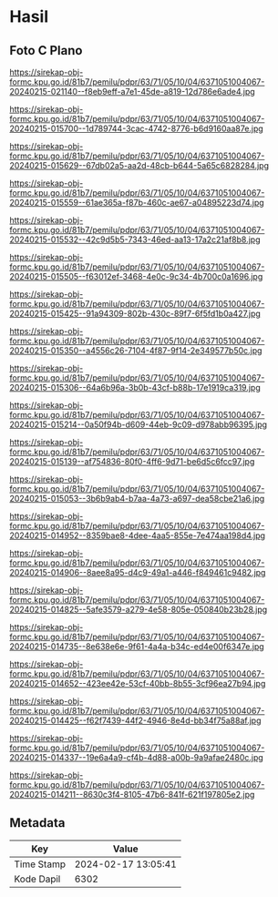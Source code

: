 # Hasil

## Foto C Plano

https://sirekap-obj-formc.kpu.go.id/81b7/pemilu/pdpr/63/71/05/10/04/6371051004067-20240215-021140--f8eb9eff-a7e1-45de-a819-12d786e6ade4.jpg

https://sirekap-obj-formc.kpu.go.id/81b7/pemilu/pdpr/63/71/05/10/04/6371051004067-20240215-015700--1d789744-3cac-4742-8776-b6d9160aa87e.jpg

https://sirekap-obj-formc.kpu.go.id/81b7/pemilu/pdpr/63/71/05/10/04/6371051004067-20240215-015629--67db02a5-aa2d-48cb-b644-5a65c6828284.jpg

https://sirekap-obj-formc.kpu.go.id/81b7/pemilu/pdpr/63/71/05/10/04/6371051004067-20240215-015559--61ae365a-f87b-460c-ae67-a04895223d74.jpg

https://sirekap-obj-formc.kpu.go.id/81b7/pemilu/pdpr/63/71/05/10/04/6371051004067-20240215-015532--42c9d5b5-7343-46ed-aa13-17a2c21af8b8.jpg

https://sirekap-obj-formc.kpu.go.id/81b7/pemilu/pdpr/63/71/05/10/04/6371051004067-20240215-015505--f63012ef-3468-4e0c-9c34-4b700c0a1696.jpg

https://sirekap-obj-formc.kpu.go.id/81b7/pemilu/pdpr/63/71/05/10/04/6371051004067-20240215-015425--91a94309-802b-430c-89f7-6f5fd1b0a427.jpg

https://sirekap-obj-formc.kpu.go.id/81b7/pemilu/pdpr/63/71/05/10/04/6371051004067-20240215-015350--a4556c26-7104-4f87-9f14-2e349577b50c.jpg

https://sirekap-obj-formc.kpu.go.id/81b7/pemilu/pdpr/63/71/05/10/04/6371051004067-20240215-015306--64a6b96a-3b0b-43cf-b88b-17e1919ca319.jpg

https://sirekap-obj-formc.kpu.go.id/81b7/pemilu/pdpr/63/71/05/10/04/6371051004067-20240215-015214--0a50f94b-d609-44eb-9c09-d978abb96395.jpg

https://sirekap-obj-formc.kpu.go.id/81b7/pemilu/pdpr/63/71/05/10/04/6371051004067-20240215-015139--af754836-80f0-4ff6-9d71-be6d5c6fcc97.jpg

https://sirekap-obj-formc.kpu.go.id/81b7/pemilu/pdpr/63/71/05/10/04/6371051004067-20240215-015053--3b6b9ab4-b7aa-4a73-a697-dea58cbe21a6.jpg

https://sirekap-obj-formc.kpu.go.id/81b7/pemilu/pdpr/63/71/05/10/04/6371051004067-20240215-014952--8359bae8-4dee-4aa5-855e-7e474aa198d4.jpg

https://sirekap-obj-formc.kpu.go.id/81b7/pemilu/pdpr/63/71/05/10/04/6371051004067-20240215-014906--8aee8a95-d4c9-49a1-a446-f849461c9482.jpg

https://sirekap-obj-formc.kpu.go.id/81b7/pemilu/pdpr/63/71/05/10/04/6371051004067-20240215-014825--5afe3579-a279-4e58-805e-050840b23b28.jpg

https://sirekap-obj-formc.kpu.go.id/81b7/pemilu/pdpr/63/71/05/10/04/6371051004067-20240215-014735--8e638e6e-9f61-4a4a-b34c-ed4e00f6347e.jpg

https://sirekap-obj-formc.kpu.go.id/81b7/pemilu/pdpr/63/71/05/10/04/6371051004067-20240215-014652--423ee42e-53cf-40bb-8b55-3cf96ea27b94.jpg

https://sirekap-obj-formc.kpu.go.id/81b7/pemilu/pdpr/63/71/05/10/04/6371051004067-20240215-014425--f62f7439-44f2-4946-8e4d-bb34f75a88af.jpg

https://sirekap-obj-formc.kpu.go.id/81b7/pemilu/pdpr/63/71/05/10/04/6371051004067-20240215-014337--19e6a4a9-cf4b-4d88-a00b-9a9afae2480c.jpg

https://sirekap-obj-formc.kpu.go.id/81b7/pemilu/pdpr/63/71/05/10/04/6371051004067-20240215-014211--8630c3f4-8105-47b6-841f-621f197805e2.jpg


## Metadata

| Key        | Value               |
| ---------- | ------------------- |
| Time Stamp | 2024-02-17 13:05:41 |
| Kode Dapil | 6302                |



